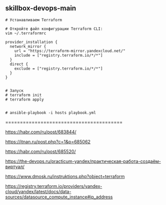 ## skillbox-devops-main

```
# Устанавливаем Terraform

# Откройте файл конфигурации Terraform CLI:
vim ~/.terraformrc

provider_installation {
  network_mirror {
    url = "https://terraform-mirror.yandexcloud.net/"
    include = ["registry.terraform.io/*/*"]
  }
  direct {
    exclude = ["registry.terraform.io/*/*"]
  }
}


# Запуск
# terraform init
# terraform apply


# ansible-playbook -i hosts playbook.yml
```

========================================


https://habr.com/ru/post/683844/

https://itnan.ru/post.php?c=1&p=685062

https://habr.com/ru/post/685520/

https://the-devops.ru/practicum-yandex/практическая-работа-создаём-виртуал/

https://www.dmosk.ru/instruktions.php?object=terraform


https://registry.terraform.io/providers/yandex-cloud/yandex/latest/docs/data-sources/datasource_compute_instance#ip_address
